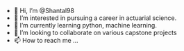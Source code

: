 - 👋 Hi, I’m @Shantal98
- 👀 I’m interested in pursuing a career in actuarial science.
- 🌱 I’m currently learning python, machine learning.
- 💞️ I’m looking to collaborate on various capstone projects
- 📫 How to reach me ...

<!---
Shantal98/Shantal98 is a ✨ special ✨ repository because its `README.md` (this file) appears on your GitHub profile.
You can click the Preview link to take a look at your changes.
--->
